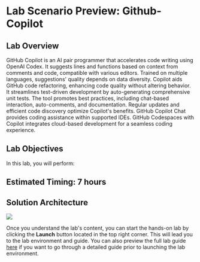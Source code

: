 # Lab Scenario Preview: Github-Copilot

## Lab Overview

GitHub Copilot is an AI pair programmer that accelerates code writing using OpenAI Codex. It suggests lines and functions based on context from comments and code, compatible with various editors. Trained on multiple languages, suggestions' quality depends on data diversity. Copilot aids GitHub code refactoring, enhancing code quality without altering behavior. It streamlines test-driven development by auto-generating comprehensive unit tests. The tool promotes best practices, including chat-based interaction, auto-comments, and documentation. Regular updates and efficient code discovery optimize Copilot's benefits. GitHub Copilot Chat provides coding assistance within supported IDEs. GitHub Codespaces with Copilot integrates cloud-based development for a seamless coding experience.

## Lab Objectives

In this lab, you will perform:


## Estimated Timing: 7 hours

## Solution Architecture

![](media/.PNG)

Once you understand the lab's content, you can start the hands-on lab by clicking the **Launch** button located in the top right corner. 
This will lead you to the lab environment and guide. You can also preview the full lab guide [here](https://experience.cloudlabs.ai/#/labguidepreview/cb411b13-5340-498e-a4c4-01d029a436eb)
if you want to go through a detailed guide prior to launching the lab environment. 
